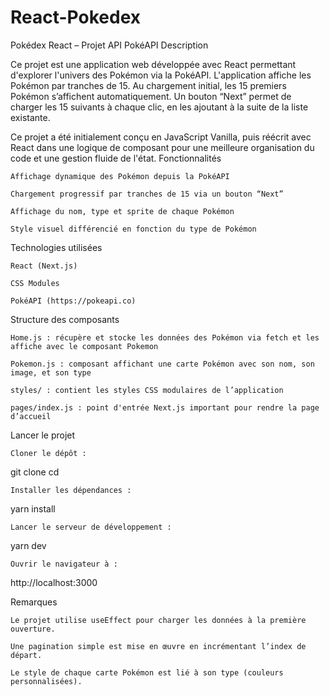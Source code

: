 # React-Pokedex
Pokédex React – Projet API PokéAPI
Description

Ce projet est une application web développée avec React permettant d'explorer l'univers des Pokémon via la PokéAPI.
L'application affiche les Pokémon par tranches de 15. Au chargement initial, les 15 premiers Pokémon s’affichent automatiquement. Un bouton “Next” permet de charger les 15 suivants à chaque clic, en les ajoutant à la suite de la liste existante.

Ce projet a été initialement conçu en JavaScript Vanilla, puis réécrit avec React dans une logique de composant pour une meilleure organisation du code et une gestion fluide de l'état.
Fonctionnalités

    Affichage dynamique des Pokémon depuis la PokéAPI

    Chargement progressif par tranches de 15 via un bouton “Next”

    Affichage du nom, type et sprite de chaque Pokémon

    Style visuel différencié en fonction du type de Pokémon

Technologies utilisées

    React (Next.js)

    CSS Modules

    PokéAPI (https://pokeapi.co)

Structure des composants

    Home.js : récupère et stocke les données des Pokémon via fetch et les affiche avec le composant Pokemon

    Pokemon.js : composant affichant une carte Pokémon avec son nom, son image, et son type

    styles/ : contient les styles CSS modulaires de l’application

    pages/index.js : point d'entrée Next.js important pour rendre la page d’accueil

Lancer le projet

    Cloner le dépôt :

git clone <lien-du-repo>
cd <nom-du-projet>

    Installer les dépendances :

yarn install

    Lancer le serveur de développement :

yarn dev

    Ouvrir le navigateur à :

http://localhost:3000

Remarques

    Le projet utilise useEffect pour charger les données à la première ouverture.

    Une pagination simple est mise en œuvre en incrémentant l’index de départ.

    Le style de chaque carte Pokémon est lié à son type (couleurs personnalisées).

	